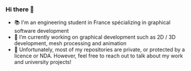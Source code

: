 ### Hi there 👋
- :books: I'm an engineering student in France spécializing in graphical software development
- 🔭 I’m currently working on graphical development such as 2D / 3D development, mesh processing and animation
- 💬 Unfortunately, most of my repositories are private, or protected by a licence or NDA. However, feel free to reach out to talk about my work and university projects!
<!--
**WTempleton/WTempleton** is a ✨ _special_ ✨ repository because its `README.md` (this file) appears on your GitHub profile.

Here are some ideas to get you started:

- 🔭 I’m currently working on ...
- 🌱 I’m currently learning ...
- 👯 I’m looking to collaborate on ...
- 🤔 I’m looking for help with ...

- 📫 How to reach me: ...
- 😄 Pronouns: ...
- ⚡ Fun fact: ...
-->

